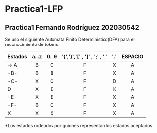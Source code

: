 # Practica1-LFP

## Practica1 Fernando Rodríguez 202030542

Se uso el siguiente Automata Finito Deterministico(DFA) para el reconocimiento de tokens

| Estados  |      a...z      |  0...9 | '{','}','[' , ']' , ';' , ',' | '.' | ESPACIO |
|----------|:-------------:|:-----:|:---:|:-:|:-:|
| &#8594; A   | B | C | F | X | A |
| -B- | B | B | F | X | A |
| -C- | X | C | F | D | A |
| D   | X | E | F | X | A |
| -E- | X | E | F | X | A |
| -F- | B | C | F | X | A |
| X   | X | X | F | X | A |

*Los estados rodeados por guiones representan los estados aceptados
